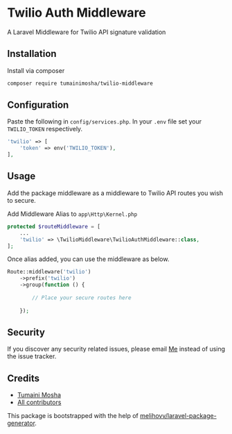 # Twilio Auth Middleware

A Laravel Middleware for Twilio API signature validation

## Installation

Install via composer

```bash
composer require tumainimosha/twilio-middleware
```

## Configuration

Paste the following in `config/services.php`. In your `.env` file set your `TWILIO_TOKEN` respectively.

```php
'twilio' => [
    'token' => env('TWILIO_TOKEN'),
],
```

## Usage

Add the package middleware as a middleware to Twilio API routes you wish to secure.


Add Middleware Alias to `app\Http\Kernel.php`


```php
protected $routeMiddleware = [
    ...
    'twilio' => \TwilioMiddleware\TwilioAuthMiddleware::class,
];
```

Once alias added, you can use the middleware as below.

```php
Route::middleware('twilio')
    ->prefix('twilio')
    ->group(function () {
        
        // Place your secure routes here
        
    });
```

## Security

If you discover any security related issues, please email [Me](mailto:princeton.mosha@gmail.com?subject=TwilioMiddleware+Package+Security+Issue)
instead of using the issue tracker.

## Credits

- [Tumaini Mosha](https://github.com/tumainimosha/)
- [All contributors](https://github.com/tumainimosha/twilio-middleware/graphs/contributors)

This package is bootstrapped with the help of
[melihovv/laravel-package-generator](https://github.com/melihovv/laravel-package-generator).
